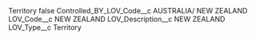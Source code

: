 <?xml version="1.0" encoding="UTF-8"?>
<CustomMetadata xmlns="http://soap.sforce.com/2006/04/metadata" xmlns:xsi="http://www.w3.org/2001/XMLSchema-instance" xmlns:xsd="http://www.w3.org/2001/XMLSchema">
    <label>Territory</label>
    <protected>false</protected>
    <values>
        <field>Controlled_BY_LOV_Code__c</field>
        <value xsi:type="xsd:string">AUSTRALIA/ NEW ZEALAND</value>
    </values>
    <values>
        <field>LOV_Code__c</field>
        <value xsi:type="xsd:string">NEW ZEALAND</value>
    </values>
    <values>
        <field>LOV_Description__c</field>
        <value xsi:type="xsd:string">NEW ZEALAND</value>
    </values>
    <values>
        <field>LOV_Type__c</field>
        <value xsi:type="xsd:string">Territory</value>
    </values>
</CustomMetadata>
